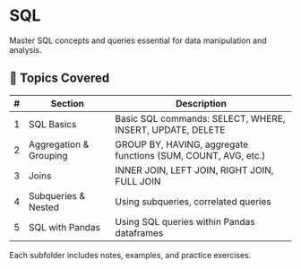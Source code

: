 # SQL

Master SQL concepts and queries essential for data manipulation and analysis.

## 📘 Topics Covered

| # | Section                 | Description                                   |
|---|-------------------------|-----------------------------------------------|
| 1 | SQL Basics              | Basic SQL commands: SELECT, WHERE, INSERT, UPDATE, DELETE |
| 2 | Aggregation & Grouping  | GROUP BY, HAVING, aggregate functions (SUM, COUNT, AVG, etc.) |
| 3 | Joins                   | INNER JOIN, LEFT JOIN, RIGHT JOIN, FULL JOIN  |
| 4 | Subqueries & Nested     | Using subqueries, correlated queries          |
| 5 | SQL with Pandas         | Using SQL queries within Pandas dataframes    |

Each subfolder includes notes, examples, and practice exercises.
